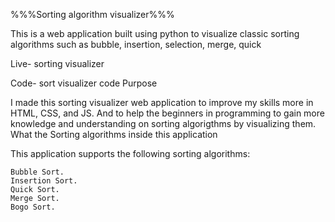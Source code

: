 %%%Sorting algorithm visualizer%%%

This is a web application built using python to visualize classic sorting algorithms such as bubble, insertion, selection, merge, quick

Live- sorting visualizer

Code- sort visualizer code
Purpose

I made this sorting visualizer web application to improve my skills more in HTML, CSS, and JS. And to help the beginners in programming to gain more knowledge and understanding on sorting algorigthms by visualizing them.
What the Sorting algorithms inside this application

This application supports the following sorting algorithms:

    Bubble Sort.
    Insertion Sort.
    Quick Sort.
    Merge Sort.
    Bogo Sort.
